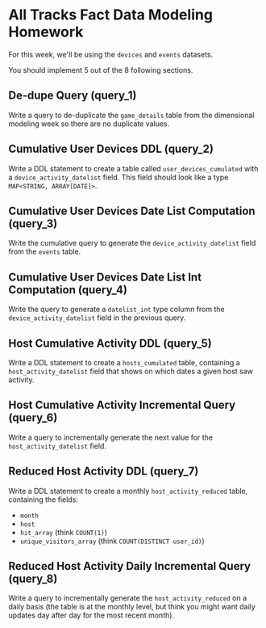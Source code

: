 # All Tracks Fact Data Modeling Homework

For this week, we'll be using the `devices` and `events` datasets.

You should implement 5 out of the 8 following sections.

## De-dupe Query (query_1)

Write a query to de-duplicate the `game_details` table from the dimensional modeling week so there are no duplicate values.

## Cumulative User Devices DDL (query_2)

Write a DDL statement to create a table called `user_devices_cumulated` with a `device_activity_datelist` field. This field should look like a type `MAP<STRING, ARRAY[DATE]>`.

## Cumulative User Devices Date List Computation (query_3)

Write the cumulative query to generate the `device_activity_datelist` field from the `events` table.

## Cumulative User Devices Date List Int Computation (query_4)

Write the query to generate a `datelist_int` type column from the `device_activity_datelist` field in the previous query.

## Host Cumulative Activity DDL (query_5)

Write a DDL statement to create a `hosts_cumulated` table, containing a `host_activity_datelist` field that shows on which dates a given host saw activity.

## Host Cumulative Activity Incremental Query (query_6)

Write a query to incrementally generate the next value for the `host_activity_datelist` field.

## Reduced Host Activity DDL (query_7)

Write a DDL statement to create a monthly `host_activity_reduced` table, containing the fields:

- `month`
- `host`
- `hit_array` (think `COUNT(1)`)
- `unique_visitors_array` (think `COUNT(DISTINCT user_id)`)

## Reduced Host Activity Daily Incremental Query (query_8)

Write a query to incrementally generate the `host_activity_reduced` on a daily basis (the table is at the monthly level, but think you might want daily updates day after day for the most recent month).
